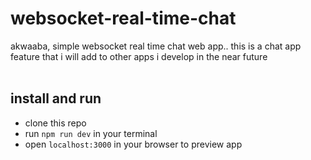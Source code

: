 # websocket-real-time-chat
akwaaba, simple websocket real time chat web app.. this is a chat app feature that i will add to other apps i develop in the near future  
<br>

## install and run
- clone this repo
- run `npm run dev` in your terminal
- open `localhost:3000` in your browser to preview app
